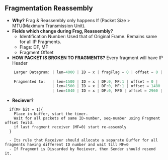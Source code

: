## Fragmentation Reassembly
- **Why?** Frag & Reassembly only happens If (Packet Size > MTU(Maximum Transmission Unit). 
- **Fields which change during Frag, Reassembly?**
  - Identification Number: Used that of Original Frame. Remains same for all IP Fragments.
  - Flags: DF, MF
  - Fragment Offset
- **HOW PACKET IS BROKEN TO FRAGMENTS?** Every fragment will have IP Header
```c
    Larger Datagram: | len=4000 | ID = x | fragFlag = 0 | offset = 0 |
    
    Fragmented to:   | len=1500 | ID = x | DF:0, MF:1 | offset = 0 |
                     | len=1500 | ID = x | DF:0, MF:1 | offset = 1480 |
                     | len=1040 | ID = x | DF:0, MF0 | offset = 2960 |
```
- **Reciever?**
```
  if(MF bit = 1){
    Place in buffer, start the timer.
    Wait for all packets of same ID-number, seq-number using Fragment offset feild.
    if last fragment receiver (MF=0) start re-assembly
  }
  
  - Its rule that Receiver should allocate a separate Buffer for all fragments having different ID number and wait till MF=0
  - If Fragment is Discarded by Reciever, then Sender should resend it.
```
